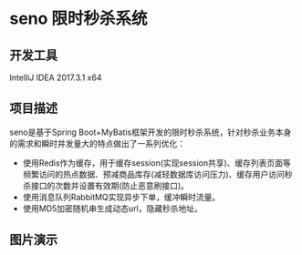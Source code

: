 # seno 限时秒杀系统
## 开发工具 
IntelliJ IDEA 2017.3.1 x64

## 项目描述
seno是基于Spring Boot+MyBatis框架开发的限时秒杀系统，针对秒杀业务本身的需求和瞬时并发量大的特点做出了一系列优化：

- 使用Redis作为缓存，用于缓存session(实现session共享)、缓存列表页面等频繁访问的热点数据、预减商品库存(减轻数据库访问压力)、缓存用户访问秒杀接口的次数并设置有效期(防止恶意刷接口)。
- 使用消息队列RabbitMQ实现异步下单，缓冲瞬时流量。
- 使用MD5加密随机串生成动态url，隐藏秒杀地址。

## 图片演示




